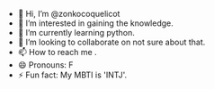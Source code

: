- 👋 Hi, I’m @zonkocoquelicot
- 👀 I’m interested in gaining the knowledge.
- 🌱 I’m currently learning python.
- 💞️ I’m looking to collaborate on not sure about that.
- 📫 How to reach me .
- 😄 Pronouns: F
- ⚡ Fun fact: My MBTI is 'INTJ'.

<!---
zonkocoquelicot/zonkocoquelicot is a ✨ special ✨ repository because its `README.md` (this file) appears on your GitHub profile.
You can click the Preview link to take a look at your changes.
--->
